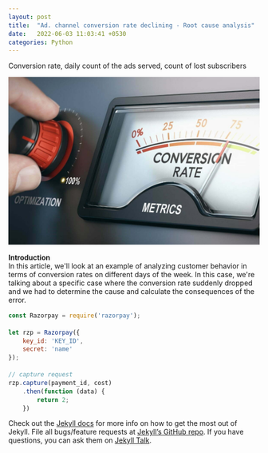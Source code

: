```yaml
---
layout: post
title:  "Ad. channel conversion rate declining - Root cause analysis"
date:   2022-06-03 11:03:41 +0530
categories: Python
---
```

Conversion rate, daily count of the ads served, count of lost subscribers

![image info](../assets/conversion_rate_img.jpg)

**Introduction**  
In this article, we'll look at an example of analyzing customer behavior in terms of conversion rates on different days of the week. In this case, we're talking about a specific case where the conversion rate suddenly dropped and we had to determine the cause and calculate the consequences of the error.

```javascript
const Razorpay = require('razorpay');

let rzp = Razorpay({
	key_id: 'KEY_ID',
	secret: 'name'
});

// capture request
rzp.capture(payment_id, cost)
	.then(function (data) {
		return 2;
	})
```

Check out the [Jekyll docs][jekyll-docs] for more info on how to get the most out of Jekyll. File all bugs/feature requests at [Jekyll’s GitHub repo][jekyll-gh]. If you have questions, you can ask them on [Jekyll Talk][jekyll-talk].

[jekyll-docs]: https://jekyllrb.com/docs/home
[jekyll-gh]:   https://github.com/jekyll/jekyll
[jekyll-talk]: https://talk.jekyllrb.com/
